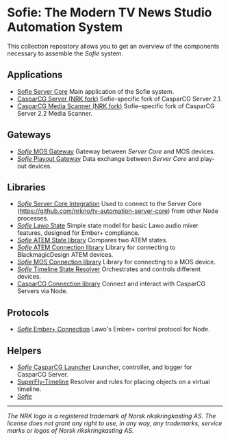 # Sofie: The Modern TV News Studio Automation System

This collection repository allows you to get an overview of the components necessary to assemble the *Sofie* system.


## Applications
* [Sofie Server Core](https://github.com/nrkno/tv-automation-server-core) Main application of the Sofie system.
* [CasparCG Server (NRK fork)](https://github.com/nrkno/tv-automation-casparcg-server) Sofie-specific fork of CasparCG Server 2.1.
* [CasparCG Media Scanner (NRK fork)](https://github.com/nrkno/tv-automation-casparcg-server) Sofie-specific fork of CasparCG Server 2.2 Media Scanner.

## Gateways
* [*Sofie* MOS Gateway](https://github.com/nrkno/tv-automation-mos-gateway) Gateway between *Server Core* and MOS devices.
* [*Sofie* Playout Gateway](https://github.com/nrkno/tv-automation-playout-gateway) Data exchange between *Server Core* and play-out devices.

## Libraries
* [*Sofie* Server Core Integration](https://github.com/nrkno/tv-automation-server-core-integration) Used to connect to the Server Core (https://github.com/nrkno/tv-automation-server-core) from other Node processes.
* [*Sofie* Lawo State](https://github.com/nrkno/tv-automation-lawo-state/) Simple state model for basic Lawo audio mixer features, designed for Ember+ compliance.
* [*Sofie* ATEM State library](https://github.com/nrkno/tv-automation-atem-state) Compares two ATEM states.
* [*Sofie* ATEM Connection library](https://github.com/nrkno/tv-automation-atem-connection) Library for connecting to BlackmagicDesign ATEM devices.
* [*Sofie* MOS Connection library](https://github.com/nrkno/tv-automation-mos-connection/) Library for connecting to a MOS device.
* [*Sofie* Timeline State Resolver](https://github.com/nrkno/tv-automation-state-timeline-resolver) Orchestrates and controls different devices.
* [CasparCG Connection library](https://github.com/SuperFlyTV/casparcg-connection) Connect and interact with CasparCG Servers via Node.

## Protocols
* [*Sofie* Ember+ Connection](https://github.com/nrkno/tv-automation-emberplus-connection) Lawo's Ember+ control protocol for Node.

## Helpers
* [*Sofie* CasparCG Launcher](https://github.com/nrkno/tv-automation-casparcg-launcher) Launcher, controller, and logger for CasparCG Server.
* [SuperFly-Timeline](https://github.com/SuperFlyTV/supertimeline) Resolver and rules for placing objects on a virtual timeline.
* [*Sofie* ]()

---

*The NRK logo is a registered trademark of Norsk rikskringkasting AS. The license does not grant any right to use, in any way, any trademarks, service marks or logos of Norsk rikskringkasting AS.*
